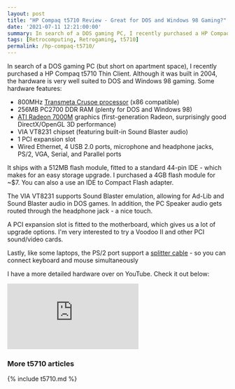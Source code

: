 ```yaml
---
layout: post
title: "HP Compaq t5710 Review - Great for DOS and Windows 98 Gaming?"
date: '2021-07-11 12:21:00:00'
summary: In search of a DOS gaming PC, I recently purchased a HP Compaq t5710 thin client. Although it was built in 2004, the hardware is very well suited to DOS and Windows 98 gaming ...
tags: [Retrocomputing, Retrogaming, t5710]
permalink: /hp-compaq-t5710/
---
```


In search of a DOS gaming PC (but short on apartment space), I recently purchased a HP Compaq t5710 Thin Client. Although it was built in 2004, the hardware is very well suited to DOS and Windows 98 gaming. Some hardware features:

* 800MHz <a href="https://en.wikipedia.org/wiki/Transmeta_Crusoe" target="_blank">Transmeta Crusoe processor</a> (x86 compatible)
* 256MB PC2700 DDR RAM (plenty for DOS and Windows 98)
* <a href="https://en.wikipedia.org/wiki/Radeon_R100_series" target="_blank">ATI Radeon 7000M</a> graphics (first-generation Radeon, surprisingly good DirectX/OpenGL 3D performance)
* VIA VT8231 chipset (featuring built-in Sound Blaster audio) 
* 1 PCI expansion slot 
* Wired Ethernet, 4 USB 2.0 ports, microphone and headphone jacks, PS/2, VGA, Serial, and Parallel ports

It ships with a 512MB flash module, fitted to a standard 44-pin IDE - which makes for an easy storage upgrade. I purchased a 4GB flash module for ~$7. You can also a use an IDE to Compact Flash adapter.

The VIA VT8231 supports Sound Blaster emulation, allowing for Ad-Lib and Sound Blaster audio in DOS games. In addition, the PC Speaker audio gets routed through the headphone jack - a nice touch.

A PCI expansion slot is fitted to the motherboard, which gives us a lot of upgrade options. I'm very interested to try a Voodoo II and other PCI sound/video cards.

Lastly, like some laptops, the PS/2 port support a <a href="https://www.ebay.com/itm/392826957006" target="_blank">splitter cable</a> - so you can connect keyboard and mouse simultaneously  

I have a more detailed hardware over on YouTube. Check it out below:

<div class="youtube-container">
<iframe src="https://www.youtube.com/embed/V4DIPffO-sI?rel=0" 
frameborder="0" allowfullscreen class="youtube-video"></iframe>
</div> 


### More t5710 articles

{% include t5710.md %}




